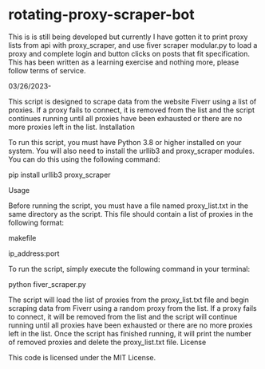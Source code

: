 # rotating-proxy-scraper-bot
This is is still being developed but currently I have gotten it to print proxy lists from api with proxy_scraper, and use fiver scraper modular.py to load a proxy and complete login and button clicks on posts that fit specification. This has been written as a learning exercise and nothing more, please follow terms of service.  

03/26/2023-

This script is designed to scrape data from the website Fiverr using a list of proxies. If a proxy fails to connect, it is removed from the list and the script continues running until all proxies have been exhausted or there are no more proxies left in the list.
Installation

To run this script, you must have Python 3.8 or higher installed on your system. You will also need to install the urllib3 and proxy_scraper modules. You can do this using the following command:

pip install urllib3 proxy_scraper

Usage

Before running the script, you must have a file named proxy_list.txt in the same directory as the script. This file should contain a list of proxies in the following format:

makefile

ip_address:port

To run the script, simply execute the following command in your terminal:

python fiver_scraper.py

The script will load the list of proxies from the proxy_list.txt file and begin scraping data from Fiverr using a random proxy from the list. If a proxy fails to connect, it will be removed from the list and the script will continue running until all proxies have been exhausted or there are no more proxies left in the list. Once the script has finished running, it will print the number of removed proxies and delete the proxy_list.txt file.
License

This code is licensed under the MIT License.
